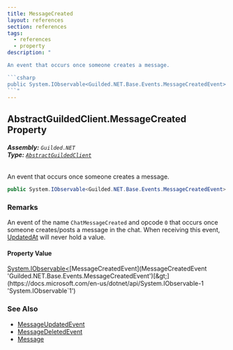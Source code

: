 ```yaml
---
title: MessageCreated
layout: references
section: references
tags:
  - references
  - property
description: "

An event that occurs once someone creates a message.

```csharp
public System.IObservable<Guilded.NET.Base.Events.MessageCreatedEvent> MessageCreated { get; }
```"
---
```


## AbstractGuildedClient.MessageCreated Property
###### **Assembly:** `Guilded.NET`<br/>**Type:** [`AbstractGuildedClient`](AbstractGuildedClient 'Guilded.NET.AbstractGuildedClient')

An event that occurs once someone creates a message.

```csharp
public System.IObservable<Guilded.NET.Base.Events.MessageCreatedEvent> MessageCreated { get; }
```

### Remarks
  
An event of the name `ChatMessageCreated` and opcode `0` that occurs once someone creates/posts a message in the chat. When receiving this event, [UpdatedAt](Message.UpdatedAt 'Guilded.NET.Base.Content.Message.UpdatedAt') will never hold a value.

#### Property Value
[System.IObservable&lt;](https://docs.microsoft.com/en-us/dotnet/api/System.IObservable-1 'System.IObservable`1')[MessageCreatedEvent](MessageCreatedEvent 'Guilded.NET.Base.Events.MessageCreatedEvent')[&gt;](https://docs.microsoft.com/en-us/dotnet/api/System.IObservable-1 'System.IObservable`1')

### See Also
- [MessageUpdatedEvent](MessageUpdatedEvent 'Guilded.NET.Base.Events.MessageUpdatedEvent')
- [MessageDeletedEvent](MessageDeletedEvent 'Guilded.NET.Base.Events.MessageDeletedEvent')
- [Message](Message 'Guilded.NET.Base.Content.Message')